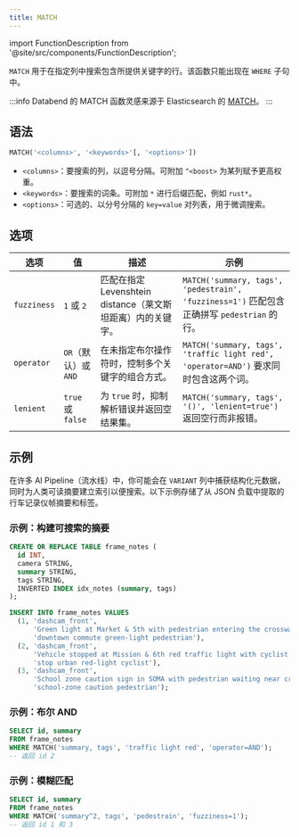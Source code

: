 ```yaml
---
title: MATCH
---
```

import FunctionDescription from '@site/src/components/FunctionDescription';

<FunctionDescription description="Introduced or updated: v1.2.619"/>

`MATCH` 用于在指定列中搜索包含所提供关键字的行。该函数只能出现在 `WHERE` 子句中。

:::info
Databend 的 MATCH 函数灵感来源于 Elasticsearch 的 [MATCH](https://www.elastic.co/guide/en/elasticsearch/reference/current/sql-functions-search.html#sql-functions-search-match)。
:::

## 语法

```sql
MATCH('<columns>', '<keywords>'[, '<options>'])
```

- `<columns>`：要搜索的列，以逗号分隔。可附加 `^<boost>` 为某列赋予更高权重。
- `<keywords>`：要搜索的词条。可附加 `*` 进行后缀匹配，例如 `rust*`。
- `<options>`：可选的、以分号分隔的 `key=value` 对列表，用于微调搜索。

## 选项

| 选项 | 值 | 描述 | 示例 |
|--------|--------|-------------|---------|
| `fuzziness` | `1` 或 `2` | 匹配在指定 Levenshtein distance（莱文斯坦距离）内的关键字。 | `MATCH('summary, tags', 'pedestrain', 'fuzziness=1')` 匹配包含正确拼写 `pedestrian` 的行。 |
| `operator` | `OR`（默认）或 `AND` | 在未指定布尔操作符时，控制多个关键字的组合方式。 | `MATCH('summary, tags', 'traffic light red', 'operator=AND')` 要求同时包含这两个词。 |
| `lenient` | `true` 或 `false` | 为 `true` 时，抑制解析错误并返回空结果集。 | `MATCH('summary, tags', '()', 'lenient=true')` 返回空行而非报错。 |

## 示例

在许多 AI Pipeline（流水线）中，你可能会在 `VARIANT` 列中捕获结构化元数据，同时为人类可读摘要建立索引以便搜索。以下示例存储了从 JSON 负载中提取的行车记录仪帧摘要和标签。

### 示例：构建可搜索的摘要

```sql
CREATE OR REPLACE TABLE frame_notes (
  id INT,
  camera STRING,
  summary STRING,
  tags STRING,
  INVERTED INDEX idx_notes (summary, tags)
);

INSERT INTO frame_notes VALUES
  (1, 'dashcam_front',
      'Green light at Market & 5th with pedestrian entering the crosswalk',
      'downtown commute green-light pedestrian'),
  (2, 'dashcam_front',
      'Vehicle stopped at Mission & 6th red traffic light with cyclist ahead',
      'stop urban red-light cyclist'),
  (3, 'dashcam_front',
      'School zone caution sign in SOMA with pedestrian waiting near crosswalk',
      'school-zone caution pedestrian');
```

### 示例：布尔 AND

```sql
SELECT id, summary
FROM frame_notes
WHERE MATCH('summary, tags', 'traffic light red', 'operator=AND');
-- 返回 id 2
```

### 示例：模糊匹配

```sql
SELECT id, summary
FROM frame_notes
WHERE MATCH('summary^2, tags', 'pedestrain', 'fuzziness=1');
-- 返回 id 1 和 3
```